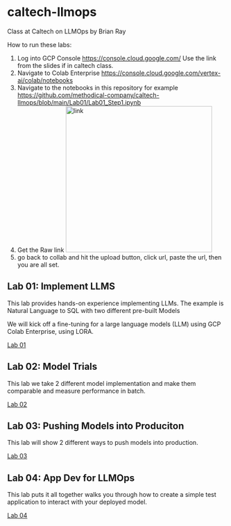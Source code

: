 # caltech-llmops
Class at Caltech on LLMOps by Brian Ray

How to run these labs:
1. Log into GCP Console https://console.cloud.google.com/ Use the link from the slides if in caltech class.
1. Navigate to Colab Enterprise https://console.cloud.google.com/vertex-ai/colab/notebooks
1. Navigate to the notebooks in this repository for example https://github.com/methodical-company/caltech-llmops/blob/main/Lab01/Lab01_Step1.ipynb
1. Get the Raw link <img width="337" alt="link" src="https://github.com/user-attachments/assets/233100d7-e176-482c-ad90-e5674efa88e0">
1. go back to collab and hit the upload button, click url, paste the url, then you are all set.


## Lab 01: Implement LLMS

This lab provides hands-on experience implementing LLMs. The example is Natural Language to SQL with two different pre-built Models

We will kick off a fine-tuning for a large language models (LLM) using GCP Colab Enterprise, using LORA. 

[Lab 01](./Lab01)

## Lab 02: Model Trials

This lab we take 2 different model implementation and make them comparable and measure performance in batch.

[Lab 02](./Lab02)

## Lab 03: Pushing Models into Produciton

This lab will show 2 different ways to push models into production.

[Lab 03](./Lab03)

## Lab 04: App Dev for LLMOps

This lab puts it all together walks you through how to create a simple test application to interact with your deployed model. 

[Lab 04](./Lab04)

